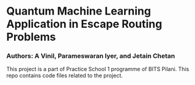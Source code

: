 # Quantum Machine Learning Application in Escape Routing Problems

### Authors: A Vinil, Parameswaran Iyer, and Jetain Chetan

This project is a part of Practice School 1 programme of BITS Pilani.
This repo contains code files related to the project.
